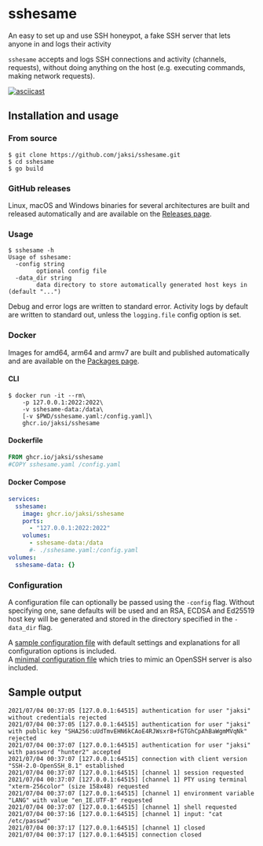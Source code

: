 # sshesame

An easy to set up and use SSH honeypot, a fake SSH server that lets anyone in and logs their activity

`sshesame` accepts and logs SSH connections and activity (channels, requests), without doing anything on the host (e.g. executing commands, making network requests).

[![asciicast](https://asciinema.org/a/VSqzZi1oPA0FhQDyqht22iA6k.svg)](https://asciinema.org/a/VSqzZi1oPA0FhQDyqht22iA6k)

## Installation and usage

### From source

```shell
$ git clone https://github.com/jaksi/sshesame.git
$ cd sshesame
$ go build
```

### GitHub releases

Linux, macOS and Windows binaries for several architectures are built and released automatically and are available on the [Releases page](https://github.com/jaksi/sshesame/releases).

### Usage

```shell
$ sshesame -h
Usage of sshesame:
  -config string
    	optional config file
  -data_dir string
    	data directory to store automatically generated host keys in (default "...")
```

Debug and error logs are written to standard error. Activity logs by default are written to standard out, unless the `logging.file` config option is set.

### Docker

Images for amd64, arm64 and armv7 are built and published automatically and are available on the [Packages page](https://github.com/jaksi/sshesame/pkgs/container/sshesame).

#### CLI

```shell
$ docker run -it --rm\
    -p 127.0.0.1:2022:2022\
    -v sshesame-data:/data\
    [-v $PWD/sshesame.yaml:/config.yaml]\
    ghcr.io/jaksi/sshesame
```

#### Dockerfile

```dockerfile
FROM ghcr.io/jaksi/sshesame
#COPY sshesame.yaml /config.yaml
```

#### Docker Compose

```yaml
services:
  sshesame:
    image: ghcr.io/jaksi/sshesame
    ports:
      - "127.0.0.1:2022:2022"
    volumes:
      - sshesame-data:/data
      #- ./sshesame.yaml:/config.yaml
volumes:
  sshesame-data: {}
```

### Configuration

A configuration file can optionally be passed using the `-config` flag.
Without specifying one, sane defaults will be used and an RSA, ECDSA and Ed25519 host key will be generated and stored in the directory specified in the `-data_dir` flag.

A [sample configuration file](sshesame.yaml) with default settings and explanations for all configuration options is included.  
A [minimal configuration file](openssh.yaml) which tries to mimic an OpenSSH server is also included.

## Sample output

```
2021/07/04 00:37:05 [127.0.0.1:64515] authentication for user "jaksi" without credentials rejected
2021/07/04 00:37:05 [127.0.0.1:64515] authentication for user "jaksi" with public key "SHA256:uUdTmvEHN6kCAoE4RJWsxr8+fGTGhCpAhBaWgmMVqNk" rejected
2021/07/04 00:37:07 [127.0.0.1:64515] authentication for user "jaksi" with password "hunter2" accepted
2021/07/04 00:37:07 [127.0.0.1:64515] connection with client version "SSH-2.0-OpenSSH_8.1" established
2021/07/04 00:37:07 [127.0.0.1:64515] [channel 1] session requested
2021/07/04 00:37:07 [127.0.0.1:64515] [channel 1] PTY using terminal "xterm-256color" (size 158x48) requested
2021/07/04 00:37:07 [127.0.0.1:64515] [channel 1] environment variable "LANG" with value "en_IE.UTF-8" requested
2021/07/04 00:37:07 [127.0.0.1:64515] [channel 1] shell requested
2021/07/04 00:37:16 [127.0.0.1:64515] [channel 1] input: "cat /etc/passwd"
2021/07/04 00:37:17 [127.0.0.1:64515] [channel 1] closed
2021/07/04 00:37:17 [127.0.0.1:64515] connection closed
```
